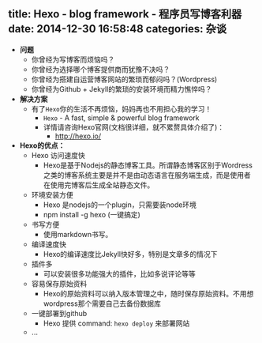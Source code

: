 title: Hexo - blog framework - 程序员写博客利器
date: 2014-12-30 16:58:48
categories: 杂谈
---
* __问题__
  * 你曾经为写博客而烦恼吗？
  * 你曾经为选择哪个博客提供商而犹豫不决吗？
  * 你曾经为搭建自运营博客网站的繁琐而郁闷吗？(Wordpress)
  * 你曾经为Github + Jekyll的繁琐的安装环境而精力憔悴吗？
* __解决方案__
  * 有了`Hexo`你的生活不再烦恼，妈妈再也不用担心我的学习！
    * `Hexo` - A fast, simple & powerful blog framework
    * 详情请咨询Hexo官网(文档很详细，就不累赘具体介绍了)：
      * http://hexo.io/
* __Hexo的优点：__
  * Hexo 访问速度快
    * Hexo是基于Nodejs的静态博客工具。所谓静态博客区别于Wordress之类的博客系统主要是并不是由动态语言在服务端生成，而是使用者在使用完博客后生成全站静态文件。
  * 环境安装方便
    * Hexo 是nodejs的一个plugin，只需要装node环境
    * npm install -g hexo (一键搞定)
  * 书写方便
    * 使用markdown书写。
  * 编译速度快
    * Hexo的编译速度比Jekyll快好多，特别是文章多的情况下
  * 插件多
    * 可以安装很多功能强大的插件，比如多说评论等等
  * 容易保存原始资料
    * Hexo的原始资料可以纳入版本管理之中，随时保存原始资料。不用想wordpress那个需要自己去备份数据库
  * 一键部署到github
    * Hexo 提供 command: `hexo deploy` 来部署网站
  * ...

